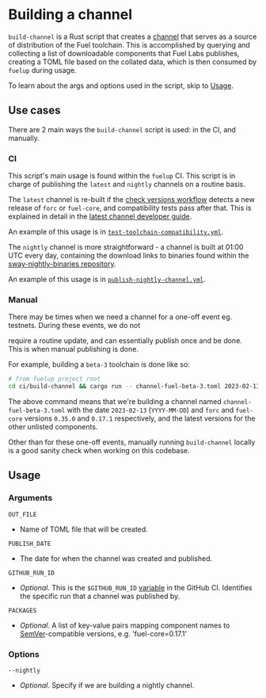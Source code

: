 # Building a channel

`build-channel` is a Rust script that creates a [channel] that serves as a source of distribution of
the Fuel toolchain. This is accomplished by querying and collecting a list of downloadable components that
Fuel Labs publishes, creating a TOML file based on the collated data, which is then consumed by `fuelup`
during usage.

To learn about the args and options used in the script, skip to [Usage].

## Use cases

There are 2 main ways the `build-channel` script is used: in the CI, and manually.

### CI

This script's main usage is found within the `fuelup` CI. This script is in charge of publishing the `latest` and
`nightly` channels on a routine basis.

The `latest` channel is re-built if the [check versions workflow] detects a new release of `forc` or `fuel-core`, and
compatibility tests pass after that. This is explained in detail in the [latest channel developer guide].

An example of this usage is in [`test-toolchain-compatibility.yml`].

The `nightly` channel is more straightforward - a channel is built at 01:00 UTC every day, containing the download
links to binaries found within the [sway-nightly-binaries repository].

An example of this usage is in [`publish-nightly-channel.yml`].

### Manual

There may be times when we need a channel for a one-off event eg. testnets. During these events, we do not

require a routine update, and can essentially publish once and be done. This is when manual publishing is done.

For example, building a `beta-3` toolchain is done like so:

```sh
# from fuelup project root
cd ci/build-channel && cargo run -- channel-fuel-beta-3.toml 2023-02-13 forc=0.35.0 fuel-core=0.17.1
```

The above command means that we're building a channel named `channel-fuel-beta-3.toml` with the date `2023-02-13` (`YYYY-MM-DD`)
and `forc` and `fuel-core` versions `0.35.0` and `0.17.1` respectively, and the latest versions for the other unlisted components.

Other than for these one-off events, manually running `build-channel` locally is a good sanity check when working
on this codebase.

## Usage

### Arguments

`OUT_FILE`

- Name of TOML file that will be created.

`PUBLISH_DATE`

- The date for when the channel was created and published.

`GITHUB_RUN_ID`

- _Optional_. This is the `$GITHUB_RUN_ID` [variable] in the GitHub CI. Identifies the specific run that a channel was published by.

`PACKAGES`

- _Optional_. A list of key-value pairs mapping component names to [SemVer]-compatible versions, e.g. 'fuel-core=0.17.1'

### Options

`--nightly`

- _Optional_. Specify if we are building a nightly channel.

[Usage]: #usage
[check versions workflow]: https://github.com/FuelLabs/fuelup/actions/workflows/index-versions.yml
[latest channel developer guide]: ../concepts/channels.md#understanding-the-latest-workflow
[`test-toolchain-compatibility.yml`]: https://github.com/FuelLabs/fuelup/blob/3abe817673184ac17a78b2a8965234813ac6d911/.github/workflows/test-toolchain-compatibility.yml#L174
[sway-nightly-binaries repository]: https://github.com/FuelLabs/sway-nightly-binaries
[`publish-nightly-channel.yml`]: https://github.com/FuelLabs/fuelup/blob/3abe817673184ac17a78b2a8965234813ac6d911/.github/workflows/publish-nightly-channel.yml#L37
[channel]: ../concepts/channels.md
[variable]: https://docs.github.com/en/actions/learn-github-actions/variables
[SemVer]: https://semver.org/
